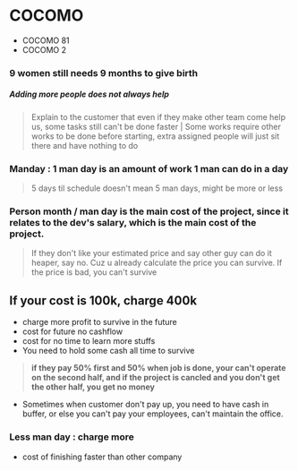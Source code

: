 # COCOMO
- COCOMO 81
- COCOMO 2

### 9 women still needs 9 months to give birth
##### Adding more people does not always help
> Explain to the customer that even if they make other team come help us, some tasks still can't be done faster
|
> Some works require other works to be done before starting, extra assigned people will just sit there and have nothing to do

### Manday : 1 man day is an amount of work 1 man can do in a day
> 5 days til schedule doesn't mean 5 man days, might be more or less

### Person month / man day is the main cost of the project, since it relates to the dev's salary, which is the main cost of the project.

> If they don't like your estimated price and say other guy can do it heaper, say no. Cuz u already calculate the price you can survive. If the price is bad, you can't survive

## If your cost is 100k, charge 400k
- charge more profit to survive in the future
- cost for future no cashflow
- cost for no time to learn more stuffs
- You need to hold some cash all time to survive

> **if they pay 50% first and 50% when job is done, your can't operate on the second half, and if the project is cancled and you don't get the other half, you get no money**

- Sometimes when customer don't pay up, you need to have cash in buffer, or else you can't pay your employees, can't maintain the office.

### Less man day : charge more
- cost of finishing faster than other company